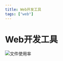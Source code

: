 ```yaml
---
title: Web开发工具
tags: ["web"]
---
```


# Web开发工具

![文件使用率](https://developer.chrome.com/docs/devtools/css/reference?hl=zh-cn#coverage)